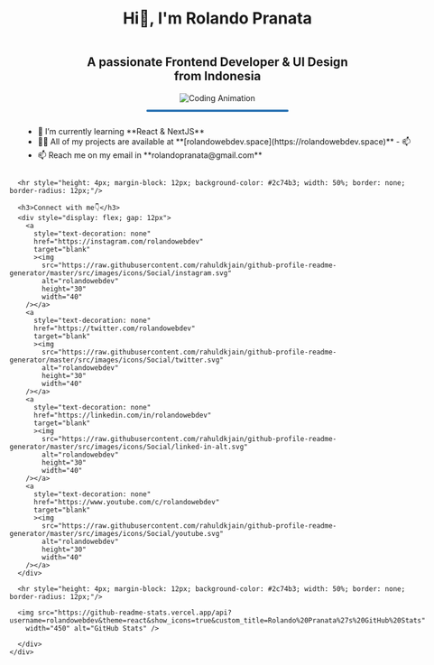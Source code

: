 <div style=" display: flex; flex-direction: column; justify-content: center; align-items: center;">
   <h1 style="text-align: center;">Hi👋, I'm Rolando Pranata</h1>
   <h2 style="text-align: center;">A passionate Frontend Developer & UI Design from Indonesia</h2>  
   <img alt="Coding Animation"
      src="https://raw.githubusercontent.com/gist/patevs/b007a0e98fb216438d4cbf559fac4166/raw/88f20c9d749d756be63f22b09f3c4ac570bc5101/programming.gif" />
      
   <hr style="height: 4px; margin-block: 12px; background-color: #2c74b3; width: 50%; border: none; border-radius: 12px;"/>

   <div style=" display: flex; flex-direction: column; justify-content: center; align-items: center;">
      <ul style="display: flex; flex-direction: column">
        <li>🌱 I’m currently learning **React & NextJS**</li>
        <li>
          👨‍💻 All of my projects are available at
          **[rolandowebdev.space](https://rolandowebdev.space)** - 📫
        </li>
        <li>📫 Reach me on my email in **rolandopranata@gmail.com**</li>
      </ul>
      
      <hr style="height: 4px; margin-block: 12px; background-color: #2c74b3; width: 50%; border: none; border-radius: 12px;"/>
      
      <h3>Connect with me👇</h3>
      <div style="display: flex; gap: 12px">
        <a
          style="text-decoration: none"
          href="https://instagram.com/rolandowebdev"
          target="blank"
          ><img
            src="https://raw.githubusercontent.com/rahuldkjain/github-profile-readme-generator/master/src/images/icons/Social/instagram.svg"
            alt="rolandowebdev"
            height="30"
            width="40"
        /></a>
        <a
          style="text-decoration: none"
          href="https://twitter.com/rolandowebdev"
          target="blank"
          ><img
            src="https://raw.githubusercontent.com/rahuldkjain/github-profile-readme-generator/master/src/images/icons/Social/twitter.svg"
            alt="rolandowebdev"
            height="30"
            width="40"
        /></a>
        <a
          style="text-decoration: none"
          href="https://linkedin.com/in/rolandowebdev"
          target="blank"
          ><img
            src="https://raw.githubusercontent.com/rahuldkjain/github-profile-readme-generator/master/src/images/icons/Social/linked-in-alt.svg"
            alt="rolandowebdev"
            height="30"
            width="40"
        /></a>
        <a
          style="text-decoration: none"
          href="https://www.youtube.com/c/rolandowebdev"
          target="blank"
          ><img
            src="https://raw.githubusercontent.com/rahuldkjain/github-profile-readme-generator/master/src/images/icons/Social/youtube.svg"
            alt="rolandowebdev"
            height="30"
            width="40"
        /></a>
      </div>
      
      <hr style="height: 4px; margin-block: 12px; background-color: #2c74b3; width: 50%; border: none; border-radius: 12px;"/>
     
      <img src="https://github-readme-stats.vercel.app/api?username=rolandowebdev&theme=react&show_icons=true&custom_title=Rolando%20Pranata%27s%20GitHub%20Stats"
        width="450" alt="GitHub Stats" />

      </div>
    </div>
